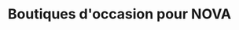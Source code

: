---
title: "Boutiques d'occasion pour NOVA"
url: /sainte-anne-de-bellevue/boutiques-doccasion-pour-nova/
shop: charity
---